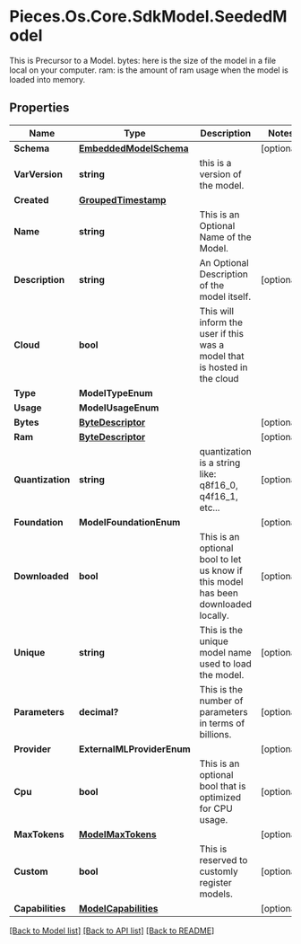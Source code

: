 # Pieces.Os.Core.SdkModel.SeededModel
This is Precursor to a Model.  bytes: here is the size of the model in a file local on your computer. ram: is the amount of ram usage when the model is loaded into memory.

## Properties

Name | Type | Description | Notes
------------ | ------------- | ------------- | -------------
**Schema** | [**EmbeddedModelSchema**](EmbeddedModelSchema.md) |  | [optional] 
**VarVersion** | **string** | this is a version of the model. | 
**Created** | [**GroupedTimestamp**](GroupedTimestamp.md) |  | 
**Name** | **string** | This is an Optional Name of the Model. | 
**Description** | **string** | An Optional Description of the model itself. | [optional] 
**Cloud** | **bool** | This will inform the user if this was a model that is hosted in the cloud | 
**Type** | **ModelTypeEnum** |  | 
**Usage** | **ModelUsageEnum** |  | 
**Bytes** | [**ByteDescriptor**](ByteDescriptor.md) |  | [optional] 
**Ram** | [**ByteDescriptor**](ByteDescriptor.md) |  | [optional] 
**Quantization** | **string** | quantization is a string like: q8f16_0,  q4f16_1, etc... | [optional] 
**Foundation** | **ModelFoundationEnum** |  | [optional] 
**Downloaded** | **bool** | This is an optional bool to let us know if this model has been downloaded locally. | [optional] 
**Unique** | **string** | This is the unique model name used to load the model. | [optional] 
**Parameters** | **decimal?** | This is the number of parameters in terms of billions. | [optional] 
**Provider** | **ExternalMLProviderEnum** |  | [optional] 
**Cpu** | **bool** | This is an optional bool that is optimized for CPU usage. | [optional] 
**MaxTokens** | [**ModelMaxTokens**](ModelMaxTokens.md) |  | [optional] 
**Custom** | **bool** | This is reserved to customly register models. | [optional] 
**Capabilities** | [**ModelCapabilities**](ModelCapabilities.md) |  | [optional] 

[[Back to Model list]](../README.md#documentation-for-models) [[Back to API list]](../README.md#documentation-for-api-endpoints) [[Back to README]](../README.md)

